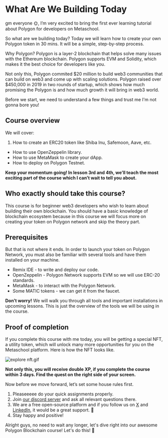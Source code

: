 # What Are We Building Today

gm everyone 🌞, I’m very excited to bring the first ever learning tutorial about Polygon for developers on Metaschool.

So what are we building today? Today we will learn how to create your own Polygon token in 30 mins. It will be a simple, step-by-step process.

Why Polygon? Polygon is a layer-2 blockchain that helps solve many issues with the Ethereum blockchain. Polygon supports EVM and Solidity, which makes it the best choice for developers like you.

Not only this, Polygon commited $20 million to build web3 communities that can build on web3 and come up with scaling solutions. Polygon raised over $450,000 in 2019 in two rounds of startup, which shows how much promising the Polygon is and how much growth it will bring in web3 world.

Before we start, we need to understand a few things and trust me I'm not gonna bore you!

## Course overview

We will cover:

1. How to create an ERC20 token like Shiba Inu, Safemoon, Aave, etc.

- How to use OpenZeppelin library.
- How to use MetaMask to create your dApp.
- How to deploy on Polygon Testnet.

**Keep your momentum going! In lesson 3rd and 4th, we’ll teach the most exciting part of the course which I can’t wait to tell you about.**

## Who exactly should take this course?

This course is for beginner web3 developers who wish to learn about building their own blockchain. You should have a basic knowledge of blockchain ecosystem because in this course we will focus more on creating your token on Polygon network and skip the theory part.

## Prerequisites

But that is not where it ends. In order to launch your token on Polygon Network, you must also be familiar with several tools and have them installed on your machine.

- Remix IDE - to write and deploy our code.
- OpenZeppelin - Polygon Network supports EVM so we will use ERC-20 standards.
- MetaMask - to interact with the Polygon Network.
- Some MATIC tokens - we can get it from the faucet.

**Don’t worry!** We will walk you through all tools and important installations in upcoming lessons. This is just the overview of the tools we will be using in the course.

## Proof of completion

If you complete this course with me today, you will be getting a special NFT, a utility token, which will unlock many more opportunities for you on the Metaschool platform. Here is how the NFT looks like.

![explore nft.gif](https://github.com/0xmetaschool/Learning-Projects/blob/main/assests_for_all/course%20NFT.gif?raw=true)

**Not only this, you will receive double XP, if you complete the course within 3 days. Find the quest on the right side of your screen.**

Now before we move forward, let’s set some house rules first.
1. Pleaseeeee do your quick assignments properly.
2. Join [our discord server](https://discord.gg/vbVMUwXWgc) and ask all relevant questions there.
3. We are a free open-source platform and if you follow us on [X](https://bit.ly/poly-token-twitter) and [LinkedIn](https://bit.ly/poly-token-linkedin), it would be a great support. 🫣
4. Stay happy and positive!




Alright guys, no need to wait any longer, let's dive right into our awesome Polygon Blockchain course! Let's do this! 🙌
